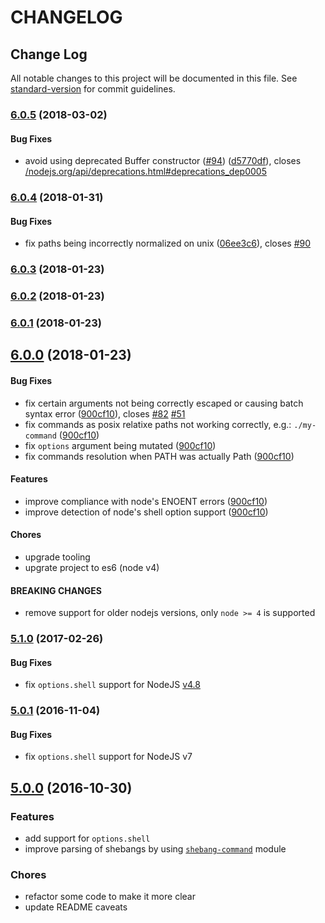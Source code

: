 # CHANGELOG

## Change Log

All notable changes to this project will be documented in this file. See [standard-version](https://github.com/conventional-changelog/standard-version) for commit guidelines.

### [6.0.5](https://github.com/moxystudio/node-cross-spawn/compare/v6.0.4...v6.0.5) \(2018-03-02\)

#### Bug Fixes

* avoid using deprecated Buffer constructor \([\#94](https://github.com/moxystudio/node-cross-spawn/issues/94)\) \([d5770df](https://github.com/moxystudio/node-cross-spawn/commit/d5770df)\), closes [/nodejs.org/api/deprecations.html\#deprecations\_dep0005](https://github.com//nodejs.org/api/deprecations.html/issues/deprecations_dep0005)

### [6.0.4](https://github.com/moxystudio/node-cross-spawn/compare/v6.0.3...v6.0.4) \(2018-01-31\)

#### Bug Fixes

* fix paths being incorrectly normalized on unix \([06ee3c6](https://github.com/moxystudio/node-cross-spawn/commit/06ee3c6)\), closes [\#90](https://github.com/moxystudio/node-cross-spawn/issues/90)

### [6.0.3](https://github.com/moxystudio/node-cross-spawn/compare/v6.0.2...v6.0.3) \(2018-01-23\)

### [6.0.2](https://github.com/moxystudio/node-cross-spawn/compare/v6.0.1...v6.0.2) \(2018-01-23\)

### [6.0.1](https://github.com/moxystudio/node-cross-spawn/compare/v6.0.0...v6.0.1) \(2018-01-23\)

## [6.0.0](https://github.com/moxystudio/node-cross-spawn/compare/5.1.0...6.0.0) \(2018-01-23\)

#### Bug Fixes

* fix certain arguments not being correctly escaped or causing batch syntax error \([900cf10](https://github.com/moxystudio/node-cross-spawn/commit/900cf10)\), closes [\#82](https://github.com/moxystudio/node-cross-spawn/issues/82) [\#51](https://github.com/moxystudio/node-cross-spawn/issues/51)
* fix commands as posix relatixe paths not working correctly, e.g.: `./my-command` \([900cf10](https://github.com/moxystudio/node-cross-spawn/commit/900cf10)\)
* fix `options` argument being mutated \([900cf10](https://github.com/moxystudio/node-cross-spawn/commit/900cf10)\)
* fix commands resolution when PATH was actually Path \([900cf10](https://github.com/moxystudio/node-cross-spawn/commit/900cf10)\)

#### Features

* improve compliance with node's ENOENT errors \([900cf10](https://github.com/moxystudio/node-cross-spawn/commit/900cf10)\)
* improve detection of node's shell option support \([900cf10](https://github.com/moxystudio/node-cross-spawn/commit/900cf10)\)

#### Chores

* upgrade tooling
* upgrate project to es6 \(node v4\)

#### BREAKING CHANGES

* remove support for older nodejs versions, only `node >= 4` is supported

### [5.1.0](https://github.com/moxystudio/node-cross-spawn/compare/5.0.1...5.1.0) \(2017-02-26\)

#### Bug Fixes

* fix `options.shell` support for NodeJS [v4.8](https://github.com/nodejs/node/blob/master/doc/changelogs/CHANGELOG_V4.md#4.8.0)

### [5.0.1](https://github.com/moxystudio/node-cross-spawn/compare/5.0.0...5.0.1) \(2016-11-04\)

#### Bug Fixes

* fix `options.shell` support for NodeJS v7

## [5.0.0](https://github.com/moxystudio/node-cross-spawn/compare/4.0.2...5.0.0) \(2016-10-30\)

### Features

* add support for `options.shell`
* improve parsing of shebangs by using [`shebang-command`](https://github.com/kevva/shebang-command) module

### Chores

* refactor some code to make it more clear
* update README caveats

